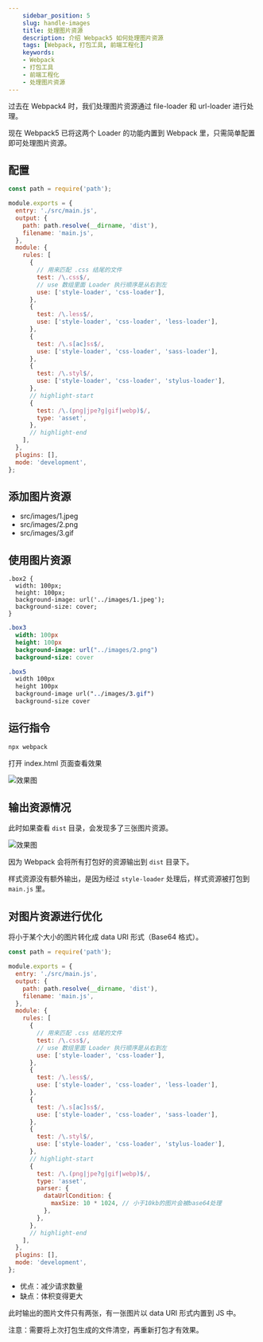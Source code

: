 ```yaml
---
    sidebar_position: 5
    slug: handle-images
    title: 处理图片资源
    description: 介绍 Webpack5 如何处理图片资源
    tags: [Webpack, 打包工具, 前端工程化]
    keywords:
    - Webpack
    - 打包工具
    - 前端工程化
    - 处理图片资源
---
```


过去在 Webpack4 时，我们处理图片资源通过 file-loader 和 url-loader 进行处理。

现在 Webpack5 已将这两个 Loader 的功能内置到 Webpack 里，只需简单配置即可处理图片资源。

## 配置

```js title="webpack.config.js"
const path = require('path');

module.exports = {
  entry: './src/main.js',
  output: {
    path: path.resolve(__dirname, 'dist'),
    filename: 'main.js',
  },
  module: {
    rules: [
      {
        // 用来匹配 .css 结尾的文件
        test: /\.css$/,
        // use 数组里面 Loader 执行顺序是从右到左
        use: ['style-loader', 'css-loader'],
      },
      {
        test: /\.less$/,
        use: ['style-loader', 'css-loader', 'less-loader'],
      },
      {
        test: /\.s[ac]ss$/,
        use: ['style-loader', 'css-loader', 'sass-loader'],
      },
      {
        test: /\.styl$/,
        use: ['style-loader', 'css-loader', 'stylus-loader'],
      },
      // highlight-start
      {
        test: /\.(png|jpe?g|gif|webp)$/,
        type: 'asset',
      },
      // highlight-end
    ],
  },
  plugins: [],
  mode: 'development',
};
```

## 添加图片资源

- src/images/1.jpeg
- src/images/2.png
- src/images/3.gif

## 使用图片资源

```less title="src/less/index.less"
.box2 {
  width: 100px;
  height: 100px;
  background-image: url('../images/1.jpeg');
  background-size: cover;
}
```

```sass title="src/sass/index.sass"
.box3
  width: 100px
  height: 100px
  background-image: url("../images/2.png")
  background-size: cover
```

```sass title="src/styl/index.styl"
.box5
  width 100px
  height 100px
  background-image url("../images/3.gif")
  background-size cover
```

## 运行指令

```bash
npx webpack
```

打开 index.html 页面查看效果

![效果图](https://tecent-oss-shanghai.eaveluo.com/img/202406271708610.png?imageSlim)

## 输出资源情况

此时如果查看 `dist` 目录，会发现多了三张图片资源。

![效果图](https://tecent-oss-shanghai.eaveluo.com/img/202406271707052.png?imageSlim)

因为 Webpack 会将所有打包好的资源输出到 `dist` 目录下。

样式资源没有额外输出，是因为经过 `style-loader` 处理后，样式资源被打包到 `main.js` 里。

## 对图片资源进行优化

将小于某个大小的图片转化成 data URI 形式（Base64 格式）。

```js title="webpack.config.js"
const path = require('path');

module.exports = {
  entry: './src/main.js',
  output: {
    path: path.resolve(__dirname, 'dist'),
    filename: 'main.js',
  },
  module: {
    rules: [
      {
        // 用来匹配 .css 结尾的文件
        test: /\.css$/,
        // use 数组里面 Loader 执行顺序是从右到左
        use: ['style-loader', 'css-loader'],
      },
      {
        test: /\.less$/,
        use: ['style-loader', 'css-loader', 'less-loader'],
      },
      {
        test: /\.s[ac]ss$/,
        use: ['style-loader', 'css-loader', 'sass-loader'],
      },
      {
        test: /\.styl$/,
        use: ['style-loader', 'css-loader', 'stylus-loader'],
      },
      // highlight-start
      {
        test: /\.(png|jpe?g|gif|webp)$/,
        type: 'asset',
        parser: {
          dataUrlCondition: {
            maxSize: 10 * 1024, // 小于10kb的图片会被base64处理
          },
        },
      },
      // highlight-end
    ],
  },
  plugins: [],
  mode: 'development',
};
```

- 优点：减少请求数量
- 缺点：体积变得更大

此时输出的图片文件只有两张，有一张图片以 data URI 形式内置到 JS 中。

注意：需要将上次打包生成的文件清空，再重新打包才有效果。
